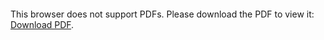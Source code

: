 <object data="christ-in-song/CIS1908pdfs/582.pdf" type="application/pdf" width="100%" height="1024px">
    <embed src="christ-in-song/CIS1908pdfs/582.pdf">
        <p>This browser does not support PDFs. Please download the PDF to view it: <a href="christ-in-song/CIS1908pdfs/582.pdf">Download PDF</a>.</p>
    </embed>
</object>
